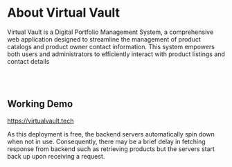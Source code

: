 # About Virtual Vault

Virtual Vault is a Digital Portfolio Management System, a comprehensive web application designed to streamline the management of 
product catalogs and product owner contact information. This system empowers both users and administrators to efficiently interact with product listings and contact details 

<br></br>

## Working Demo

https://virtualvault.tech

As this deployment is free, the backend servers automatically spin down when not in use. Consequently, there may be a brief delay in fetching response from backend such as retrieving products but the servers start back up upon receiving a request.
